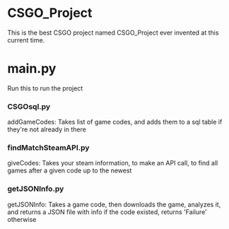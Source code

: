 # CSGO_Project
This is the best CSGO project named CSGO_Project ever invented at this current time.

# main.py
Run this to run the project



### CSGOsql.py 
addGameCodes: Takes list of game codes, and adds them to a sql table if they're not already in there

### findMatchSteamAPI.py
giveCodes: Takes your steam information, to make an API call, to find all games after a given code up to the newest

### getJSONInfo.py
getJSONInfo: Takes a game code, then downloads the game, analyzes it, and returns a JSON file with info if the code existed, returns 'Failure' otherwise


